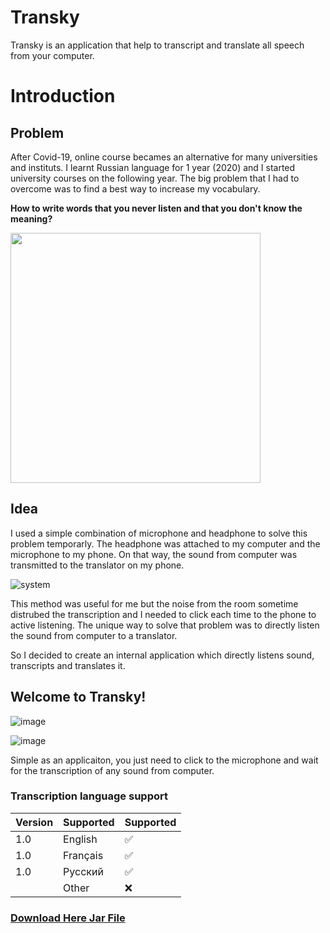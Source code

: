 # Transky
Transky is an application that help to transcript and translate all speech from your computer.

# Introduction
## Problem

After Covid-19, online course becames an alternative for many universities and instituts.
I learnt Russian language for 1 year (2020) and I started university courses on the following year.
The big problem that I had to overcome was to find a best way to increase my vocabulary.

<Strong>How to write words that you never listen and that you don't know the meaning?</Strong>

<img src ="https://user-images.githubusercontent.com/49105704/137108765-4b3e46de-6dcc-4c43-b152-d6c5fec18cf0.jpg" width="400"/>

## Idea
I used a simple combination of microphone and headphone to solve this problem temporarly. The headphone was attached to my computer and the microphone to my phone.
On that way, the sound from computer was transmitted to the translator on my phone.

![system](https://user-images.githubusercontent.com/49105704/137176410-46ae9b45-a202-4738-8eae-1a7e1436a92a.jpg)

This method was useful for me but the noise from the room sometime distrubed the transcription and I needed to click each time to the phone to active listening.
The unique way to solve that problem was to directly listen the sound from computer to a translator.

So I decided to create an internal application which directly listens sound, transcripts and translates it.

## Welcome to Transky!
![image](https://user-images.githubusercontent.com/49105704/156830716-96d8b728-ef03-4da0-a5c9-ea0bae4a6ce6.png)

![image](https://user-images.githubusercontent.com/49105704/156830768-c5f37e0e-99a3-4fcf-8846-9718d31e0c09.png)

Simple as an applicaiton, you just need to click to the microphone and wait for the transcription of any sound from computer.

### Transcription language support

| Version | Supported          | Supported          |
| ------- | ------------------ | ------------------ |
| 1.0     | English            | :white_check_mark: |
| 1.0     | Français           | :white_check_mark: |
| 1.0     | Русский            | :white_check_mark: |
|         | Other              | :x:                |

<h3><a href='https://drive.google.com/file/d/1BNvzSCRnrB7oQYWOHqGKAIa_SQq4t3V5/view?usp=sharing'>Download Here Jar File</a></h3>

